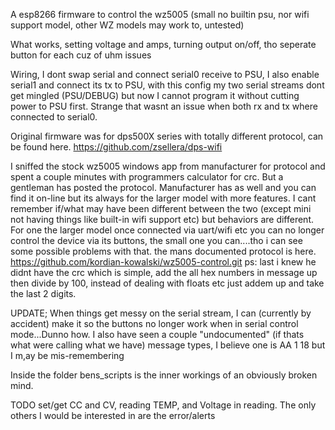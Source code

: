 A esp8266 firmware to control the wz5005 (small no builtin psu, nor wifi support model, other WZ models may work to, untested) 

What works, setting voltage and amps, turning output on/off, tho seperate button for each cuz of uhm issues

Wiring, I dont swap serial and connect serial0 receive to PSU, I also enable serial1 and connect its tx to PSU, with this config my two serial streams dont get mingled (PSU/DEBUG) but now I cannot program it without cutting power to PSU first. Strange that wasnt an issue when both rx and tx where connected to serial0. 

Original firmware was for dps500X series with totally different protocol, can be found here.  https://github.com/zsellera/dps-wifi

I sniffed the stock wz5005 windows app from manufacturer for protocol and spent a couple minutes with programmers calculator for crc. But a gentleman has posted the protocol. Manufacturer has as well and you can find it on-line but its always for the larger model with more features. I cant remember if/what may have been different between the two (except mini not having things like built-in wifi support etc) but behaviors are different. For one the larger model once connected via uart/wifi etc you can no longer control the device via its buttons, the small one you can....tho i can see some possible problems with that. the mans documented protocol is here.  https://github.com/kordian-kowalski/wz5005-control.git   ps: last i knew he didnt have the crc which is simple, add the all hex numbers in message up then divide by 100, instead of dealing with floats etc just addem up and take the last 2 digits.

UPDATE; When things get messy on the serial stream, I can (currently by accident) make it so the buttons no longer work when in serial control mode...Dunno how. I also have seen a couple "undocumented" (if thats what were calling what we have) message types, I believe one is AA 1 18 but I m,ay be mis-remembering  


Inside the folder bens_scripts is the inner workings of an obviously broken mind. 

TODO set/get CC and CV, reading TEMP, and Voltage in reading. The only others I would be interested in are the error/alerts 
